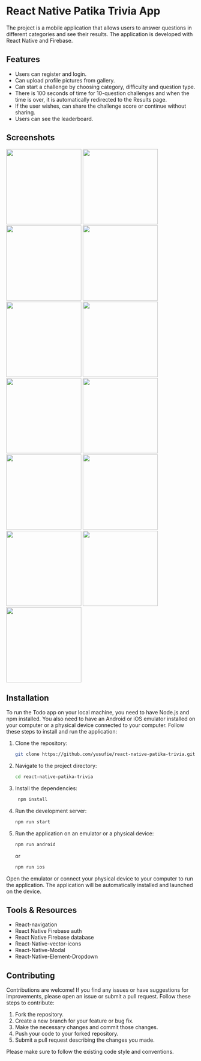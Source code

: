 # React Native Patika Trivia App

The project is a mobile application that allows users to answer questions in different categories and see their results. The application is developed with React Native and Firebase.


## Features

- Users can register and login.
- Can upload profile pictures from gallery.
- Can start a challenge by choosing category, difficulty and question type.
- There is 100 seconds of time for 10-question challenges and when the time is over, it is automatically redirected to the Results page.
- If the user wishes, can share the challenge score or continue without sharing.
- Users can see the leaderboard.


## Screenshots

<img src="./assets/trivia1.png" width="200">
<img src="./assets/trivia2.png" width="200">
<img src="./assets/trivia3.png" width="200">
<img src="./assets/trivia4.png" width="200">
<img src="./assets/trivia5.png" width="200">
<img src="./assets/trivia10.png" width="200">
<img src="./assets/trivia13.png" width="200">
<img src="./assets/trivia6.png" width="200">
<img src="./assets/trivia7.png" width="200">
<img src="./assets/trivia8.png" width="200">
<img src="./assets/trivia11.png" width="200">
<img src="./assets/trivia12.png" width="200">
<img src="./assets/trivia14.png" width="200">


## Installation

To run the Todo app on your local machine, you need to have Node.js and npm installed. You also need to have an Android or iOS emulator installed on your computer or a physical device connected to your computer. Follow these steps to install and run the application:

1. Clone the repository:

   ```bash
   git clone https://github.com/yusufie/react-native-patika-trivia.git
    ```

2. Navigate to the project directory:

   ```bash
   cd react-native-patika-trivia
   ```

3. Install the dependencies:

   ```bash
    npm install
    ```

4. Run the development server:

   ```bash
   npm run start
   ```

6. Run the application on an emulator or a physical device:

   ```bash
   npm run android
   ```

   or

   ```bash
   npm run ios
   ```

Open the emulator or connect your physical device to your computer to run the application. The application will be automatically installed and launched on the device.


## Tools & Resources

- React-navigation
- React Native Firebase auth
- React Native Firebase database
- React-Native-vector-icons
- React-Native-Modal
- React-Native-Element-Dropdown


## Contributing

Contributions are welcome! If you find any issues or have suggestions for improvements, please open an issue or submit a pull request. Follow these steps to contribute:

1. Fork the repository.
2. Create a new branch for your feature or bug fix.
3. Make the necessary changes and commit those changes.
4. Push your code to your forked repository.
5. Submit a pull request describing the changes you made.

Please make sure to follow the existing code style and conventions.



